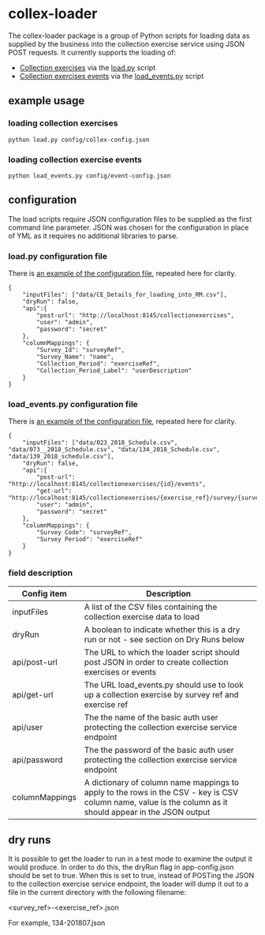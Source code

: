 # collex-loader

The collex-loader package is a group of Python scripts for loading data as supplied by the business into the collection exercise service using JSON POST requests. It currently supports the loading of:
- [Collection exercises](data/CE_Details_for_loading_into_RM.csv) via the [load.py](load.py) script
- [Collection exercises events](data/134_2018_Schedule.csv) via the [load_events.py](load_events.py) script

## example usage

### loading collection exercises
```
python load.py config/collex-config.json
```
### loading collection exercise events
```
python load_events.py config/event-config.json
```

## configuration

The load scripts require JSON configuration files to be supplied as the first command line parameter.  JSON was chosen for the configuration in place of YML as it requires no additional libraries to parse. 

### load.py configuration file

There is [an example of the configuration file](config/collex-config.json), repeated here for clarity.

```
{
    "inputFiles": ["data/CE_Details_for_loading_into_RM.csv"],
    "dryRun": false,
    "api":{
        "post-url": "http://localhost:8145/collectionexercises",
        "user": "admin",
        "password": "secret"
    },
    "columnMappings": {
        "Survey_Id": "surveyRef",
        "Survey_Name": "name",
        "Collection_Period": "exerciseRef",
        "Collection_Period_Label": "userDescription"
    }
}
```

### load_events.py configuration file

There is [an example of the configuration file](config/event-config.json), repeated here for clarity.

```
{
    "inputFiles": ["data/023_2018_Schedule.csv", "data/073__2018_Schedule.csv", "data/134_2018_Schedule.csv", "data/139_2018_schedule.csv"],
    "dryRun": false,
    "api":{
        "post-url": "http://localhost:8145/collectionexercises/{id}/events",
        "get-url": "http://localhost:8145/collectionexercises/{exercise_ref}/survey/{survey_ref}",
        "user": "admin",
        "password": "secret"
    },
    "columnMappings": {
        "Survey Code": "surveyRef",
        "Survey Period": "exerciseRef"
    }
}
```
### field description

| Config item    | Description |
| -----------    | ----------- |
| inputFiles      | A list of the CSV files containing the collection exercise data to load |
| dryRun         | A boolean to indicate whether this is a dry run or not - see section on Dry Runs below | 
| api/post-url   | The URL to which  the loader script should post JSON in order to create collection exercises or events |
| api/get-url   | The URL load_events.py should use to look up a collection exercise by survey ref and exercise ref |
| api/user       | The the name of the basic auth user protecting the collection exercise service endpoint |
| api/password   | The the password of the basic auth user protecting the collection exercise service endpoint |
| columnMappings | A dictionary of column name mappings to apply to the rows in the CSV - key is CSV column name, value is the column as it should appear in the JSON output |

## dry runs

It is possible to get the loader to run in a test mode to examine the output it would produce. In order to do this, the dryRun flag in app-config.json should be set to true.  When this is set to true, instead of POSTing the JSON to the collection exercise service endpoint, the loader will dump it out to a file in the current directory with the following filename:

<survey_ref>-<exercise_ref>.json

For example, 134-201807.json
